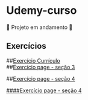 # Udemy-curso
 
 🚧 Projeto em andamento 🚧
 
<div>
    <h2>Exercícios</h2>
 ##<a href="https://jeffersondeab.github.io/Udemy-curso/Se%C3%A7%C3%B5es/Se%C3%A7%C3%A3o__2/curr%C3%ADculo_exerc%C3%ADcio/index.html">Exercício Currículo</a><br>
 ##<a href="https://jeffersondeab.github.io/Udemy-curso/Se%C3%A7%C3%B5es/Se%C3%A7%C3%A3o__3/exerc%C3%ADcio/exerc%C3%ADcio.html">Exercício page - seção 3</a>

##<a href="https://jeffersondeab.github.io/Udemy-curso/Se%C3%A7%C3%B5es/Se%C3%A7%C3%A3o__4/exerc%C3%ADcio/exerc%C3%ADcio.html">Exercício page - seção 4</a>
 <a href="Seções/seção__5/exercício/tabela.html"><br>
  
####<a href="https://jeffersondeab.github.io/Udemy-curso/Se%C3%A7%C3%B5es/Se%C3%A7%C3%A3o__4/exerc%C3%ADcio/exerc%C3%ADcio.html">Exercício page - seção 4</a>
 
 
</div>



